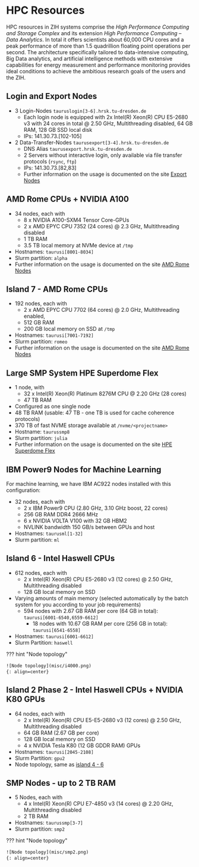 # HPC Resources

HPC resources in ZIH systems comprise the *High Performance Computing and Storage Complex* and its
extension *High Performance Computing – Data Analytics*. In total it offers scientists
about 60,000 CPU cores and a peak performance of more than 1.5 quadrillion floating point
operations per second. The architecture specifically tailored to data-intensive computing, Big Data
analytics, and artificial intelligence methods with extensive capabilities for energy measurement
and performance monitoring provides ideal conditions to achieve the ambitious research goals of the
users and the ZIH.

## Login and Export Nodes

- 3 Login-Nodes `tauruslogin[3-6].hrsk.tu-dresden.de`
    - Each login node is equipped with 2x Intel(R) Xeon(R) CPU E5-2680 v3 with 24 cores in total @
      2.50 GHz, Multithreading disabled, 64 GB RAM, 128 GB SSD local disk
    - IPs: 141.30.73.\[102-105\]
- 2 Data-Transfer-Nodes `taurusexport[3-4].hrsk.tu-dresden.de`
    - DNS Alias `taurusexport.hrsk.tu-dresden.de`
    - 2 Servers without interactive login, only available via file transfer protocols
      (`rsync`, `ftp`)
    - IPs: 141.30.73.\[82,83\]
    - Further information on the usage is documented on the site
      [Export Nodes](../data_transfer/export_nodes.md)

## AMD Rome CPUs + NVIDIA A100

- 34 nodes, each with
    - 8 x NVIDIA A100-SXM4 Tensor Core-GPUs
    - 2 x AMD EPYC CPU 7352 (24 cores) @ 2.3 GHz, Multithreading disabled
    - 1 TB RAM
    - 3.5 TB local memory at NVMe device at `/tmp`
- Hostnames: `taurusi[8001-8034]`
- Slurm partition: `alpha`
- Further information on the usage is documented on the site [AMD Rome Nodes](rome_nodes.md)

## Island 7 - AMD Rome CPUs

- 192 nodes, each with
    - 2 x AMD EPYC CPU 7702 (64 cores) @ 2.0 GHz, Multithreading enabled,
    - 512 GB RAM
    - 200 GB local memory on SSD at `/tmp`
- Hostnames: `taurusi[7001-7192]`
- Slurm partition: `romeo`
- Further information on the usage is documented on the site [AMD Rome Nodes](rome_nodes.md)

## Large SMP System HPE Superdome Flex

- 1 node, with
    - 32 x Intel(R) Xeon(R) Platinum 8276M CPU @ 2.20 GHz (28 cores)
    - 47 TB RAM
- Configured as one single node
- 48 TB RAM (usable: 47 TB - one TB is used for cache coherence protocols)
- 370 TB of fast NVME storage available at `/nvme/<projectname>`
- Hostname: `taurussmp8`
- Slurm partition: `julia`
- Further information on the usage is documented on the site [HPE Superdome Flex](sd_flex.md)

## IBM Power9 Nodes for Machine Learning

For machine learning, we have IBM AC922 nodes installed with this configuration:

- 32 nodes, each with
    - 2 x IBM Power9 CPU (2.80 GHz, 3.10 GHz boost, 22 cores)
    - 256 GB RAM DDR4 2666 MHz
    - 6 x NVIDIA VOLTA V100 with 32 GB HBM2
    - NVLINK bandwidth 150 GB/s between GPUs and host
- Hostnames: `taurusml[1-32]`
- Slurm partition: `ml`

## Island 6 - Intel Haswell CPUs

- 612 nodes, each with
    - 2 x Intel(R) Xeon(R) CPU E5-2680 v3 (12 cores) @ 2.50 GHz, Multithreading disabled
    - 128 GB local memory on SSD
- Varying amounts of main memory (selected automatically by the batch system for you according to
  your job requirements)
  * 594 nodes with 2.67 GB RAM per core (64 GB in total): `taurusi[6001-6540,6559-6612]`
    - 18 nodes with 10.67 GB RAM per core (256 GB in total): `taurusi[6541-6558]`
- Hostnames: `taurusi[6001-6612]`
- Slurm Partition: `haswell`

??? hint "Node topology"

    ![Node topology](misc/i4000.png)
    {: align=center}

## Island 2 Phase 2 - Intel Haswell CPUs + NVIDIA K80 GPUs

- 64 nodes, each with
    - 2 x Intel(R) Xeon(R) CPU E5-E5-2680 v3 (12 cores) @ 2.50 GHz, Multithreading disabled
    - 64 GB RAM (2.67 GB per core)
    - 128 GB local memory on SSD
    - 4 x NVIDIA Tesla K80 (12 GB GDDR RAM) GPUs
- Hostnames: `taurusi[2045-2108]`
- Slurm Partition: `gpu2`
- Node topology, same as [island 4 - 6](#island-6-intel-haswell-cpus)

## SMP Nodes - up to 2 TB RAM

- 5 Nodes, each with
    - 4 x Intel(R) Xeon(R) CPU E7-4850 v3 (14 cores) @ 2.20 GHz, Multithreading disabled
    - 2 TB RAM
- Hostnames: `taurussmp[3-7]`
- Slurm partition: `smp2`

??? hint "Node topology"

    ![Node topology](misc/smp2.png)
    {: align=center}

